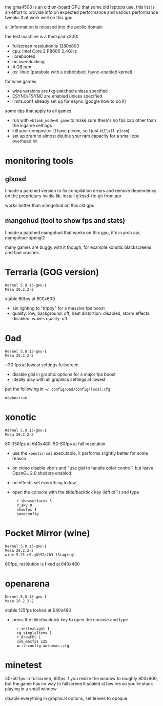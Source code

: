 the gma4500 is an old on-board GPU that some old laptops use. this list is an effort to provide
info on expected performance and various performance tweaks that work well on this gpu

all information is released into the public domain

the test machine is a thinkpad x200:

* fullscreen resolution is 1280x800
* cpu: Intel Core 2 P8600 2.4GHz
* librebooted
* no overclocking
* 4 GB ram
* os: linux (parabola with a deblobbed, fsync-enabled kernel)

for wine games:
* wine versions are tkg-patched unless specified
* ESYNC/FSYNC are enabled unless specified
* limits.conf already set up for esync (google how to do it)

some tips that apply to all games:
* run with `vblank_mode=0 game` to make sure there's no fps cap other than the ingame settings
* kill your compositor (I have picom, so I just `killall picom`)
* set up zram to almost double your ram capacity for a small cpu overhead hit

# monitoring tools
## glxosd
I made a patched version to fix compilation errors and remove dependency on the proprietary nvidia
lib. install glxosd-fix-git from aur

works better than mangohud on this old gpu

## mangohud (tool to show fps and stats)
I made a patched mangohud that works on this gpu, it's in arch aur, mangohud-opengl2

many games are buggy with it though, for example xonotic blackscreens and 0ad crashes

# Terraria (GOG version)

    Kernel 5.8.13-gnu-1
    Mesa 20.2.2-2

stable 60fps at 800x600

* set lighting to "trippy" for a massive fps boost
* quality: low, background: off, heat distortion: disabled, storm effects: disabled,
  waves quality: off

# 0ad

    Kernel 5.8.13-gnu-1
    Mesa 20.2.2-2

~30 fps at lowest settings fullscreen

* disable glsl in graphic options for a major fps boost
* ideally play with all graphics settings at lowest

put the following in `~/.config/0ad/config/local.cfg`

    novbo=true

# xonotic

    Kernel 5.8.13-gnu-1
    Mesa 20.2.2-2

80-150fps at 640x480, 50-80fps at full resolution

* use the `xonotic-sdl` executable, it performs slightly better for some reason
* on video disable vbo's and "use glsl to handle color control" but leave OpenGL 2.0 shaders enabled
* on effects set everything to low
* open the console with the tilde/backtick key (left of 1) and type

        r_showsurfaces 3
        r_sky 0
        showfps 1
        saveconfig

# Pocket Mirror (wine)

    Kernel 5.8.13-gnu-1
    Mesa 20.2.2-2
    wine-5.21.r9.g0192a7b3 (Staging)

60fps, resolution is fixed at 640x480

# openarena

    Kernel 5.8.13-gnu-1
    Mesa 20.2.2-2

stable 125fps locked at 640x480

* press the tilde/backtick key to open the console and type

        r_vertexLight 1
        cg_simpleItems 1
        r_drawFPS 1
        com_maxfps 125
        writeconfig autoexec.cfg

# minetest

30-50 fps in fullscreen, 60fps if you resize the window to roughly 800x600, but the game has no
way to fullscreen it scaled at low res so you're stuck playing in a small window

disable everything in graphical options, set leaves to opaque
